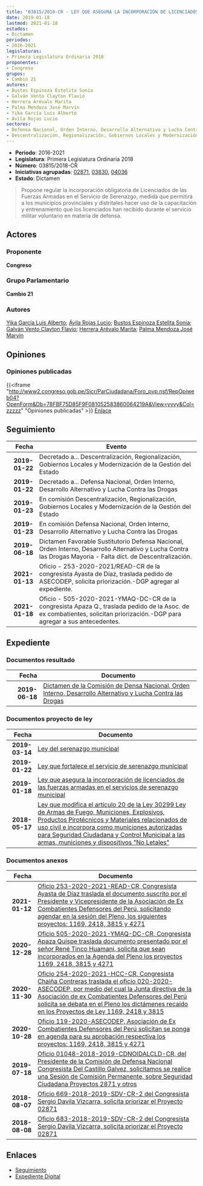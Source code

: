 ```yaml
---
title: "03815/2018-CR - LEY QUE ASEGURA LA INCORPORACIÓN DE LICENCIADOS DE LAS FUERZAS ARMADAS EN EL SERVICIO DE SERENAZGO MUNICIPAL"
date: 2019-01-18
lastmod: 2021-01-18
estados:
- Dictamen
periodos:
- 2016-2021
legislaturas:
- Primera Legislatura Ordinaria 2018
proponentes:
- Congreso
grupos:
- Cambio 21
autores:
- Bustos Espinoza Estelita Sonia
- Galván Vento Clayton Flavio
- Herrera Arévalo Marita
- Palma Mendoza José Marvín
- Yika García Luis Alberto
- Ávila Rojas Lucio
sectores:
- Defensa Nacional, Orden Interno, Desarrollo Alternativo y Lucha Contra las Drogas
- Descentralización, Regionalización, Gobiernos Locales y Modernización de la Gestión del Estado
---
```

- **Periodo**: 2016-2021
- **Legislatura**: Primera Legislatura Ordinaria 2018
- **Número**: 03815/2018-CR
- **Iniciativas agrupadas**: [02871](../../02800/02871), [03830](../../03800/03830), [04036](../../04000/04036)
- **Estado**: Dictamen

> Propone regular la incorporación obligatoria de Licenciados de las Fuerzas Armadas en el Servicio de Serenazgo, medida que permitirá a los municipios provinciales y distritales hacer uso de la capacitación y entrenamiento que los licenciados han recibido durante el servicio militar voluntario en materia de defensa.


## Actores

### Proponente

**Congreso**

### Grupo Parlamentario

**Cambio 21**

### Autores

[Yika García Luis Alberto](mailto:mailto:lyika@congreso.gob.pe); [Ávila Rojas Lucio](mailto:mailto:lavilar@congreso.gob.pe); [Bustos Espinoza Estelita Sonia](mailto:mailto:ebustos@congreso.gob.pe); [Galván Vento Clayton Flavio](mailto:mailto:cgalvan@congreso.gob.pe); [Herrera Arévalo Marita](mailto:mailto:mherrera@congreso.gob.pe); [Palma Mendoza José Marvín](mailto:mailto:jpalma@congreso.gob.pe)

## Opiniones

### Opiniones publicadas

{{<iframe "http://www2.congreso.gob.pe/Sicr/ParCiudadana/Foro_pvp.nsf/RepOpiweb04?OpenForm&Db=78FBF75D85F9F081052583860064219A&View=yyyy&Col=zzzzz" "Opiniones publicadas" >}}
[Enlace](http://www2.congreso.gob.pe/Sicr/ParCiudadana/Foro_pvp.nsf/RepOpiweb04?OpenForm&Db=78FBF75D85F9F081052583860064219A&View=yyyy&Col=zzzzz)


## Seguimiento

| Fecha | Evento |
|------:|--------|
| **2019-01-22** | Decretado a... Descentralización, Regionalización, Gobiernos Locales y Modernización de la Gestión del Estado |
| **2019-01-22** | Decretado a... Defensa Nacional, Orden Interno, Desarrollo Alternativo y Lucha Contra las Drogas |
| **2019-01-23** | En comisión Descentralización, Regionalización, Gobiernos Locales y Modernización de la Gestión del Estado |
| **2019-01-23** | En comisión Defensa Nacional, Orden Interno, Desarrollo Alternativo y Lucha Contra las Drogas |
| **2019-06-18** | Dictamen Favorable Sustitutorio Defensa Nacional, Orden Interno, Desarrollo Alternativo y Lucha Contra las Drogas Mayoria - Falta dict. de Descentralización. |
| **2021-01-13** | Oficio - 253-2020-2021/READ-CR de la congresista Ayasta de Díaz, traslada pedido de ASECODEP, solicita priorización.-DGP agregar al expediente. |
| **2021-01-18** | Oficio - 505-2020-2021-YMAQ-DC-CR de la congresista Apaza Q., traslada pedido de la Asoc. de ex combatientes, solicitan priorización.-DGP para agregar a sus antecedentes. |

## Expediente

### Documentos resultado

| Fecha | Documento |
|------:|-----------|
| **2019-06-18** | [Dictamen de la Comisión de Densa Nacional, Orden Interno, Desarrollo Alternativo y Lucha Contra las Drogas](http://www.leyes.congreso.gob.pe/Documentos/2016_2021/Dictamenes/Proyectos_de_Ley/02871DC07MAY20190618.pdf) |

### Documentos proyecto de ley

| Fecha | Documento |
|------:|-----------|
| **2019-03-14** | [Ley del serenazgo municipal](http://www.leyes.congreso.gob.pe/Documentos/2016_2021/Proyectos_de_Ley_y_de_Resoluciones_Legislativas/PL0403620190314..pdf) |
| **2019-01-22** | [Ley que fortalece el servicio de serenazgo municipal](http://www.leyes.congreso.gob.pe/Documentos/2016_2021/Proyectos_de_Ley_y_de_Resoluciones_Legislativas/PL0383020190122..pdf) |
| **2019-01-18** | [Ley que asegura la incorporación de licenciados de las fuerzas armadas en el servicios de serenazgo municipal](http://www.leyes.congreso.gob.pe/Documentos/2016_2021/Proyectos_de_Ley_y_de_Resoluciones_Legislativas/PL0381520190118.pdf) |
| **2018-05-17** | [Ley que modifica el artículo 20 de la Ley 30299 Ley de Armas de Fuego, Municiones, Explosivos, Productos Pirotécnicos y Materiales relacionados de uso civil e incorpora como municiones autorizadas para Seguridad Ciudadana y Control Municipal a las armas, municiones y dispositivos "No Letales"](http://www.leyes.congreso.gob.pe/Documentos/2016_2021/Proyectos_de_Ley_y_de_Resoluciones_Legislativas/PL0287120180517.pdf) |

### Documentos anexos

| Fecha | Documento |
|------:|-----------|
| **2021-01-12** | [Oficio 253-2020-2021-READ-CR, Congresista Ayasta de Díaz traslada el documento suscrito por el Presidente y Vicepresidente de la Asociación de Ex Combatientes Defensores del Perú, solicitando agendar en la sesión del Pleno, los siguientes proyectos: 1169, 2418, 3815 y 4271](http://www.leyes.congreso.gob.pe/Documentos/2016_2021/Oficios/Congresistas/OFICIO-253-2020-2021-READ-CR.pdf) |
| **2020-12-28** | [Oficio 505-2020-2021-YMAQ-DC-CR, Congresista Apaza Quispe traslada documento presentado por el señor René Tinco Huamani, solicita que sean incorporados en la Agenda del Pleno los proyectos 1169, 2418, 3815 y 4271](http://www.leyes.congreso.gob.pe/Documentos/2016_2021/Oficios/Congresistas/OFICIO-505-2020-2021-YMAQ-DC-CR.pdf) |
| **2020-11-30** | [Oficio 254-2020-2021-HCC-CR, Congresista Chaiña Contreras traslada el oficio 020-2020-ASECODEP, por medio del cual la Junta directiva de la Asociación de ex Combatientes Defensores del Perú solicita se debata en el Pleno los dictámenes recaído en los Proyectos de Ley 1169, 2418 y 3815](http://www.leyes.congreso.gob.pe/Documentos/2016_2021/Oficios/Congresistas/OFICIO-254-2020-2021-HCC-CR.pdf) |
| **2020-10-28** | [Oficio 119-2020-ASECODEP, Asociación de Ex Combatientes Defensores del Perú solicitan se ponga en agenda para su aprobación respectiva los proyectos: 1169, 2418, 3815 y 4271](http://www.leyes.congreso.gob.pe/Documentos/2016_2021/Oficios/Otras_Instituciones/OFICIO-119-2020-ASECODEP.pdf) |
| **2019-07-18** | [Oficio 01048-2018-2019-CDNOIDALCLD-CR, del Presidente de la Comisión de Defensa Nacional Congresista Del Castillo Galvez, solicitamos se realice una Sesión de Comisión Permanente, sobre Seguridad Ciudadana Proyectos 2871 y otros](http://www.leyes.congreso.gob.pe/Documentos/2016_2021/Oficios/Comisiones_Ordinarias/OFICIO-01048-2018-2019-CDNOIDALCLD-CR.pdf) |
| **2018-08-07** | [Oficio 669-2018-2019-SDV-CR-2 del Congresista Sergio Davila Vizcarra, solicita priorizar el Proyecto 02871](http://www.leyes.congreso.gob.pe/Documentos/2016_2021/Oficios/Congresistas/OFICIO-669-2018-2019-SDV-CR-2.pdf) |
| **2018-08-08** | [Oficio 683-2018-2019-SDV-CR-2 del Congresista Sergio Davila Vizcarra, solicita priorizar el Proyecto 02871](http://www.leyes.congreso.gob.pe/Documentos/2016_2021/Oficios/Congresistas/OFICIO-683-2018-2019-SDV-CR-2.pdf) |

## Enlaces

- [Seguimiento](http://www2.congreso.gob.pe/Sicr/TraDocEstProc/CLProLey2016.nsf/f7fff46988ca05b1052578e100829cc7/4342fc4cb01c14090525838600622e6f?OpenDocument)
- [Expediente Digital](http://www2.congreso.gob.pe/Sicr/TraDocEstProc/Expvirt_2011.nsf/visbusqptramdoc1621/03815?opendocument)

